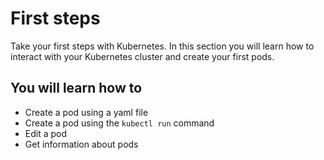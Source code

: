 # First steps

Take your first steps with Kubernetes.
In this section you will learn how to interact with your Kubernetes cluster and create your first pods.


## You will learn how to
- Create a pod using a yaml file
- Create a pod using the `kubectl run` command
- Edit a pod
- Get information about pods